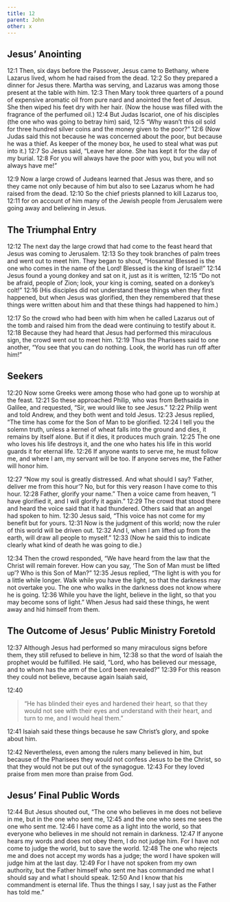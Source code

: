```yaml
---
title: 12
parent: John
other: x
---
```


## Jesus’ Anointing

<a name="12:1">12:1</a> Then, six days before the Passover, Jesus came to Bethany, where Lazarus lived, whom he had raised from the dead. <a name="12:2">12:2</a> So they prepared a dinner for Jesus there. Martha was serving, and Lazarus was among those present at the table with him. <a name="12:3">12:3</a> Then Mary took three quarters of a pound of expensive aromatic oil from pure nard and anointed the feet of Jesus. She then wiped his feet dry with her hair. (Now the house was filled with the fragrance of the perfumed oil.) <a name="12:4">12:4</a> But Judas Iscariot, one of his disciples (the one who was going to betray him) said, <a name="12:5">12:5</a> “Why wasn’t this oil sold for three hundred silver coins and the money given to the poor?” <a name="12:6">12:6</a> (Now Judas said this not because he was concerned about the poor, but because he was a thief. As keeper of the money box, he used to steal what was put into it.) <a name="12:7">12:7</a> So Jesus said, “Leave her alone. She has kept it for the day of my burial. <a name="12:8">12:8</a> For you will always have the poor with you, but you will not always have me!”

<a name="12:9">12:9</a> Now a large crowd of Judeans learned that Jesus was there, and so they came not only because of him but also to see Lazarus whom he had raised from the dead. <a name="12:10">12:10</a> So the chief priests planned to kill Lazarus too, <a name="12:11">12:11</a> for on account of him many of the Jewish people from Jerusalem were going away and believing in Jesus.

## The Triumphal Entry

<a name="12:12">12:12</a> The next day the large crowd that had come to the feast heard that Jesus was coming to Jerusalem. <a name="12:13">12:13</a> So they took branches of palm trees and went out to meet him. They began to shout, “Hosanna! Blessed is the one who comes in the name of the Lord! Blessed is the king of Israel!” <a name="12:14">12:14</a> Jesus found a young donkey and sat on it, just as it is written, <a name="12:15">12:15</a> “Do not be afraid, people of Zion; look, your king is coming, seated on a donkey’s colt!” <a name="12:16">12:16</a> (His disciples did not understand these things when they first happened, but when Jesus was glorified, then they remembered that these things were written about him and that these things had happened to him.)

<a name="12:17">12:17</a> So the crowd who had been with him when he called Lazarus out of the tomb and raised him from the dead were continuing to testify about it. <a name="12:18">12:18</a> Because they had heard that Jesus had performed this miraculous sign, the crowd went out to meet him. <a name="12:19">12:19</a> Thus the Pharisees said to one another, “You see that you can do nothing. Look, the world has run off after him!”

## Seekers

<a name="12:20">12:20</a> Now some Greeks were among those who had gone up to worship at the feast. <a name="12:21">12:21</a> So these approached Philip, who was from Bethsaida in Galilee, and requested, “Sir, we would like to see Jesus.” <a name="12:22">12:22</a> Philip went and told Andrew, and they both went and told Jesus. <a name="12:23">12:23</a> Jesus replied, “The time has come for the Son of Man to be glorified. <a name="12:24">12:24</a> I tell you the solemn truth, unless a kernel of wheat falls into the ground and dies, it remains by itself alone. But if it dies, it produces much grain. <a name="12:25">12:25</a> The one who loves his life destroys it, and the one who hates his life in this world guards it for eternal life. <a name="12:26">12:26</a> If anyone wants to serve me, he must follow me, and where I am, my servant will be too. If anyone serves me, the Father will honor him.

<a name="12:27">12:27</a> “Now my soul is greatly distressed. And what should I say? ‘Father, deliver me from this hour’? No, but for this very reason I have come to this hour. <a name="12:28">12:28</a> Father, glorify your name.” Then a voice came from heaven, “I have glorified it, and I will glorify it again.” <a name="12:29">12:29</a> The crowd that stood there and heard the voice said that it had thundered. Others said that an angel had spoken to him. <a name="12:30">12:30</a> Jesus said, “This voice has not come for my benefit but for yours. <a name="12:31">12:31</a> Now is the judgment of this world; now the ruler of this world will be driven out. <a name="12:32">12:32</a> And I, when I am lifted up from the earth, will draw all people to myself.” <a name="12:33">12:33</a> (Now he said this to indicate clearly what kind of death he was going to die.)

<a name="12:34">12:34</a> Then the crowd responded, “We have heard from the law that the Christ will remain forever. How can you say, ‘The Son of Man must be lifted up’? Who is this Son of Man?” <a name="12:35">12:35</a> Jesus replied, “The light is with you for a little while longer. Walk while you have the light, so that the darkness may not overtake you. The one who walks in the darkness does not know where he is going. <a name="12:36">12:36</a> While you have the light, believe in the light, so that you may become sons of light.” When Jesus had said these things, he went away and hid himself from them.

## The Outcome of Jesus’ Public Ministry Foretold

<a name="12:37">12:37</a> Although Jesus had performed so many miraculous signs before them, they still refused to believe in him, <a name="12:38">12:38</a> so that the word of Isaiah the prophet would be fulfilled. He said, “Lord, who has believed our message, and to whom has the arm of the Lord been revealed?” <a name="12:39">12:39</a> For this reason they could not believe, because again Isaiah said,

<a name="12:40">12:40</a> 

> “He has blinded their eyes
> and hardened their heart,
> so that they would not see with their eyes
> and understand with their heart,
> and turn to me, and I would heal them.”

<a name="12:41">12:41</a> Isaiah said these things because he saw Christ’s glory, and spoke about him.

<a name="12:42">12:42</a> Nevertheless, even among the rulers many believed in him, but because of the Pharisees they would not confess Jesus to be the Christ, so that they would not be put out of the synagogue. <a name="12:43">12:43</a> For they loved praise from men more than praise from God.

## Jesus’ Final Public Words

<a name="12:44">12:44</a> But Jesus shouted out, “The one who believes in me does not believe in me, but in the one who sent me, <a name="12:45">12:45</a> and the one who sees me sees the one who sent me. <a name="12:46">12:46</a> I have come as a light into the world, so that everyone who believes in me should not remain in darkness. <a name="12:47">12:47</a> If anyone hears my words and does not obey them, I do not judge him. For I have not come to judge the world, but to save the world. <a name="12:48">12:48</a> The one who rejects me and does not accept my words has a judge; the word I have spoken will judge him at the last day. <a name="12:49">12:49</a> For I have not spoken from my own authority, but the Father himself who sent me has commanded me what I should say and what I should speak. <a name="12:50">12:50</a> And I know that his commandment is eternal life. Thus the things I say, I say just as the Father has told me.”
